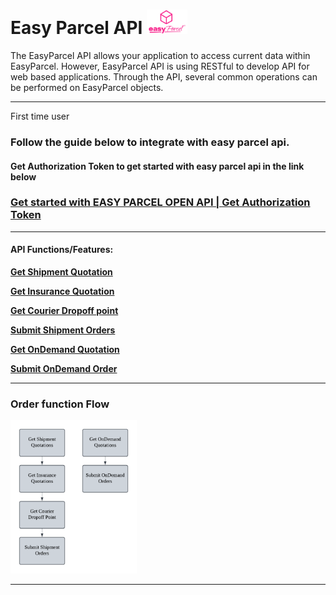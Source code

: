 # Easy Parcel API  <img src="pictures/EasyParcel-TransparentSquare-md.png" alt="Logo" style="width:65px; margin:0; padding:0;">


 
The EasyParcel API allows your application to access current data within EasyParcel. However, EasyParcel API is using RESTful to develop API for web based applications. Through the API, several common operations can be performed on EasyParcel objects.

---
First time user 

### Follow the guide below to integrate with easy parcel api.
#### Get Authorization Token to get started with easy parcel api in the link below
### [Get started with EASY PARCEL OPEN API | Get Authorization Token](Get%20started%20with%20EASY%20PARCEL%20OPEN%20API.md)


---
#### API Functions/Features:

**[Get Shipment Quotation](Features/Get-Shipment-Quotation.md)**

**[Get Insurance Quotation](Features/Get%20Insurance%20Quotation.md)**

**[Get Courier Dropoff point](Features/Get%20Courier%20Dropoff%20point.md)**

**[Submit Shipment Orders](Features/Submit%20Shipment%20Orders.md)**

**[Get OnDemand Quotation](Features/Get-OnDemand-Quotation)**

**[Submit OnDemand Order](Features/Submit-OnDemand-Order)**

---

### Order function Flow
<img src="pictures/Flow%20Chart.png" alt="Flow Chart" style="width:40%; margin:0; padding:0;">

---
